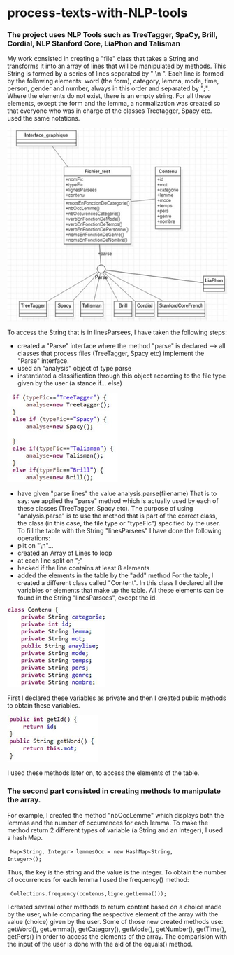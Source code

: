 # process-texts-with-NLP-tools
### The project uses NLP Tools such as TreeTagger, SpaCy, Brill, Cordial, NLP Stanford Core, LiaPhon and Talisman

My work consisted in creating a "file" class that takes a String and transforms it into an array of lines that will be manipulated by methods. This String is formed by a series of lines separated by " \n ". Each line is formed by the following elements: word (the form), category, lemma, mode, time, person, gender and number, always in this order and separated by ";". Where the elements do not exist, there is an empty string. For all these elements, except the form and the lemma, a normalization was created so that everyone who was in charge of the classes Treetagger, Spacy etc. used the same notations.

![UML-Modelisation](https://github.com/cristina-cojocaru/process-texts-with-NLP-tools/blob/master/UML-modelization.JPG)

To access the String that is in linesParsees, I have taken the following steps:
- created a "Parse" interface where the method "parse" is declared --> all classes that process files (TreeTagger, Spacy etc) implement the "Parse" interface.
- used an "analysis" object of type parse
- instantiated a classification through this object according to the file type given by the user (a stance if... else)

![if-else-screenshot](https://github.com/cristina-cojocaru/process-texts-with-NLP-tools/blob/master/if-else-type-of-tool.JPG)

- have given "parse lines" the value analysis.parse(filename)
That is to say: we applied the "parse" method which is actually used by each of these classes (TreeTagger, Spacy etc). The purpose of using "analysis.parse" is to use the method that is part of the correct class, the class (in this case, the file type or "typeFic") specified by the user. 
To fill the table with the String "linesParsees" I have done the following operations:
- plit on "\n"...
- created an Array of Lines to loop
- at each line split on ";"
- hecked if the line contains at least 8 elements
- added the elements in the table by the "add" method
For the table, I created a different class called "Content". In this class I declared all the variables or elements that make up the table. All these elements can be found in the String "linesParsees", except the id.

![list-of-variables-of-cotenu-class](https://github.com/cristina-cojocaru/process-texts-with-NLP-tools/blob/master/list-of-variables-for-contenu-class.JPG)

First I declared these variables as private and then I created public methods to obtain these variables.

![private-to-public](https://github.com/cristina-cojocaru/process-texts-with-NLP-tools/blob/master/private-to-public.JPG)

I used these methods later on, to access the elements of the table. 

### The second part consisted in creating methods to manipulate the array.

For example, I created the method "nbOccLemme" which displays both the lemmas and the number of occurrences for each lemma. To make the method return 2 different types of variable (a String and an Integer), I used a hash Map.

<code> Map<String, Integer> lemmesOcc = new HashMap<String, Integer>(); </code>

Thus, the key is the string and the value is the integer. To obtain the number of occurrences for each lemma I used the frequency() method:

<code> Collections.frequency(contenus,ligne.getLemma())); </code>

I created several other methods to return content based on a choice made by the user, while comparing the respective element of the array with the value (choice) given by the user. Some of those new created methods use: getWord(), getLemma(), getCategory(), getMode(), getNumber(), getTime(), getPers() in order to access the elements of the array. The comparision with the input of the user is done with the aid of the equals() method.
